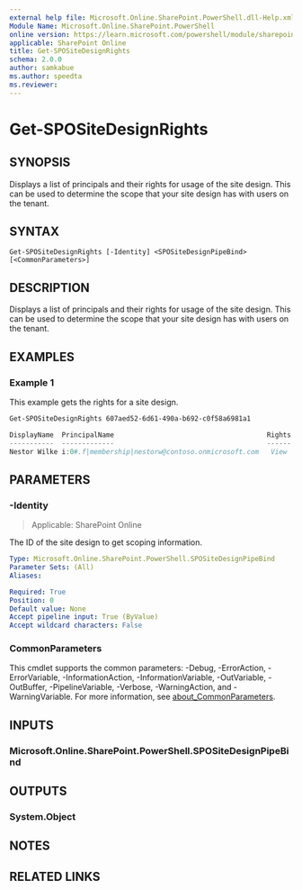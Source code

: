 ```yaml
---
external help file: Microsoft.Online.SharePoint.PowerShell.dll-Help.xml
Module Name: Microsoft.Online.SharePoint.PowerShell
online version: https://learn.microsoft.com/powershell/module/sharepoint-online/get-spositedesignrights
applicable: SharePoint Online
title: Get-SPOSiteDesignRights
schema: 2.0.0
author: samkabue
ms.author: speedta
ms.reviewer:
---
```


# Get-SPOSiteDesignRights

## SYNOPSIS

Displays a list of principals and their rights for usage of the site design. This can be used to determine the scope that your site design has with users on the tenant.

## SYNTAX

```
Get-SPOSiteDesignRights [-Identity] <SPOSiteDesignPipeBind> [<CommonParameters>]
```

## DESCRIPTION

Displays a list of principals and their rights for usage of the site design. This can be used to determine the scope that your site design has with users on the tenant.

## EXAMPLES

### Example 1

This example gets the rights for a site design.

```powershell
Get-SPOSiteDesignRights 607aed52-6d61-490a-b692-c0f58a6981a1

DisplayName  PrincipalName                                      Rights
-----------  -------------                                      ------
Nestor Wilke i:0#.f|membership|nestorw@contoso.onmicrosoft.com   View
```

## PARAMETERS

### -Identity

> Applicable: SharePoint Online

The ID of the site design to get scoping information.

```yaml
Type: Microsoft.Online.SharePoint.PowerShell.SPOSiteDesignPipeBind
Parameter Sets: (All)
Aliases:

Required: True
Position: 0
Default value: None
Accept pipeline input: True (ByValue)
Accept wildcard characters: False
```

### CommonParameters
This cmdlet supports the common parameters: -Debug, -ErrorAction, -ErrorVariable, -InformationAction, -InformationVariable, -OutVariable, -OutBuffer, -PipelineVariable, -Verbose, -WarningAction, and -WarningVariable. For more information, see [about_CommonParameters](https://go.microsoft.com/fwlink/?LinkID=113216).

## INPUTS

### Microsoft.Online.SharePoint.PowerShell.SPOSiteDesignPipeBind

## OUTPUTS

### System.Object

## NOTES

## RELATED LINKS
